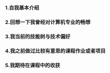 ### 1.自我基本介绍

### 2.回想一下我曾经对计算机专业的畅想

### 3.我当前的技能树与技术偏好

### 4.我之前做过比较有意思的课程作业或者项目

### 5.我期待在课程中的收获
